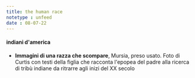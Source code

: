 ```yaml
---
title: the human race
notetype : unfeed
date : 08-07-22
---
```


#### indiani d'america
- **Immagini di una razza che scompare**, Mursia, preso usato. Foto di Curtis con testi della figlia che racconta l'epopea del padre alla ricerca di tribù indiane da ritrarre agli inizi del XX secolo